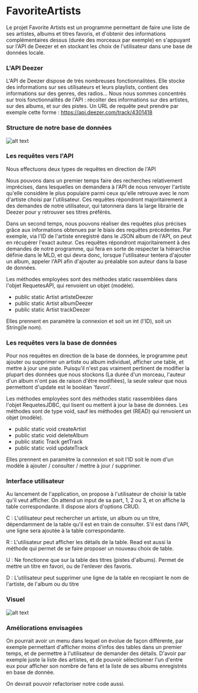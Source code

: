 # FavoriteArtists


Le projet Favorite Artists est un programme permettant de faire une liste de ses artistes, albums et titres favoris, et d'obtenir des informations complémentaires dessus (durée des morceaux par exemple) en s'appuyant sur l'API de Deezer et en stockant les choix de l'utilisateur dans une base de données locale.



### L'API Deezer ###

L'API de Deezer dispose de très nombreuses fonctionnalitées. Elle stocke des informations sur ses utilisateurs et leurs playlists, contient des informations sur des genres, des radios...
Nous nous sommes concentrés sur trois fonctionnalités de l'API : récolter des informations sur des artistes, sur des albums, et sur des pistes.
Un URL de requête peut prendre par exemple cette forme : https://api.deezer.com/track/4301418


### Structure de notre base de données ###

![alt text](https://i.imgur.com/QI7SG3L.png)

### Les requêtes vers l'API ###

Nous effectuons deux types de requêtes en direction de l'API 

Nous pouvons dans un premier temps faire des recherches relativement imprécises, dans lesquelles on demandera à l'API de nous renvoyer l'artiste qu'elle considère le plus populaire parmi ceux qu'elle retrouve avec le nom d'artiste choisi par l'utilisateur.
Ces requêtes répondront majoritairement à des demandes de notre utilisateur, qui tatonnera dans la large librairie de Deezer pour y retrouver ses titres préférés.

Dans un second temps, nous pouvons réaliser des requêtes plus précises grâce aux informations obtenues par le biais des requêtes précédentes. Par exemple, via l'ID de l'artiste enregistré dans le JSON album de l'API, on peut en récupérer l'exact auteur.
Ces requêtes répondront majoritairement à des demandes de notre programme, qui fera en sorte de respecter la hiérarchie définie dans le MLD, et qui devra donc, lorsque l'utilisateur tentera d'ajouter un album, appeler l'API afin d'ajouter au préalable son auteur dans la base de données.

Les méthodes employées sont des méthodes static rassemblées dans l'objet RequetesAPI, qui renvoient un objet (modèle).
  - public static Artist artisteDeezer
  - public static Artist albumDeezer
  - public static Artist trackDeezer
  
Elles prennent en paramètre la connexion et soit un int (l'ID), soit un String(le nom).


### Les requêtes vers la base de données ###

Pour nos requêtes en direction de la base de données, le programme peut ajouter ou supprimer un artiste ou album individuel, afficher une table, et mettre à jour une piste. Puisqu'il n'est pas vraiment pertinent de modifier la plupart des données que nous stockons (La durée d'un morceau, l'auteur d'un album n'ont pas de raison d'être modifiées), la seule valeur que nous permettont d'update est le booléan 'favori'.

Les méthodes employées sont des méthodes static rassemblées dans l'objet RequetesJDBC, qui lisent ou mettent à jour la base de données. Les méthodes sont de type void, sauf les méthodes get (READ) qui renvoient un objet (modèle).
  - public static void createArtist
  - public static void deleteAlbum
  - public static Track getTrack
  - public static void updateTrack
  
  Elles prennent en paramètre la connexion et soit l'ID soit le nom d'un modèle à ajouter / consulter / mettre à jour / supprimer.

### Interface utilisateur ###

Au lancement de l'application, on propose à l'utilisateur de choisir la table qu'il veut afficher.
On attend un input de sa part, 1, 2 ou 3, et on affiche la table correspondante. Il dispose alors d'options CRUD.

C : L'utilisateur peut rechercher un artiste, un album ou un titre, dépendamment de la table qu'il est en train de consulter. S'il est dans l'API, une ligne sera ajoutée à la table correspondante.

R : L'utilisateur peut afficher les détails de la table. Read est aussi la méthode qui permet de se faire proposer un nouveau choix de table.

U : Ne fonctionne que sur la table des titres (pistes d'albums). Permet de mettre un titre en favori, ou de l'enlever des favoris.

D : L'utilisateur peut supprimer une ligne de la table en recopiant le nom de l'artiste, de l'album ou du titre


### Visuel ###

![alt text](https://i.imgur.com/GMe3TOH.png)

### Améliorations envisagées ###

On pourrait avoir un menu dans lequel on évolue de façon différente, par exemple permettant d'afficher moins d'infos des tables dans un premier temps, et de permettre à l'utilisateur de demander des détails. D'avoir par exemple juste la liste des artistes, et de pouvoir sélectionner l'un d'entre eux pour afficher son nombre de fans et la liste de ses albums enregistrés en base de donnée.

On devrait pouvoir refactoriser notre code aussi.
